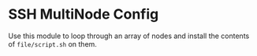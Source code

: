 #  SSH MultiNode Config
Use this module to loop through an array of nodes and install the contents of `file/script.sh` on them. 

